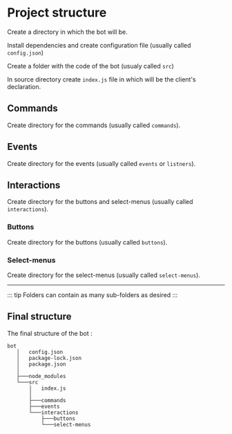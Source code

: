 # Project structure

Create a directory in which the bot will be.

Install dependencies and create configuration file (usually called `config.json`)

Create a folder with the code of the bot (usualy called `src`)

In source directory create `index.js` file in which will be the client's declaration.

## Commands

Create directory for the commands (usually called `commands`).

## Events

Create directory for the events (usually called `events` or `listners`).

## Interactions

Create directory for the buttons and select-menus (usually called `interactions`).

### Buttons

Create directory for the buttons (usually called `buttons`).

### Select-menus

Create directory for the select-menus (usually called `select-menus`).

---

::: tip
Folders can contain as many sub-folders as desired
:::

## Final structure

The final structure of the bot :

```text
bot
   │   config.json
   │   package-lock.json
   │   package.json
   │
   ├───node_modules
   └───src
       │   index.js
       │
       ├───commands
       ├───events
       └───interactions
           ├───buttons
           └───select-menus
```
